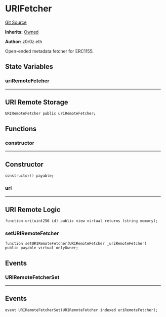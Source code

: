 # URIFetcher
[Git Source](https://github.com/kalidao/keep/blob/4ba354e122c2e294d53e3539ad035bb2950c6c96/src/extensions/metadata/URIFetcher.sol)

**Inherits:**
[Owned](/src/extensions/utils/Owned.sol/abstract.Owned.md)

**Author:**
z0r0z.eth

Open-ended metadata fetcher for ERC1155.


## State Variables
### uriRemoteFetcher
-----------------------------------------------------------------------
URI Remote Storage
-----------------------------------------------------------------------


```solidity
URIRemoteFetcher public uriRemoteFetcher;
```


## Functions
### constructor

-----------------------------------------------------------------------
Constructor
-----------------------------------------------------------------------


```solidity
constructor() payable;
```

### uri

-----------------------------------------------------------------------
URI Remote Logic
-----------------------------------------------------------------------


```solidity
function uri(uint256 id) public view virtual returns (string memory);
```

### setURIRemoteFetcher


```solidity
function setURIRemoteFetcher(URIRemoteFetcher _uriRemoteFetcher) public payable virtual onlyOwner;
```

## Events
### URIRemoteFetcherSet
-----------------------------------------------------------------------
Events
-----------------------------------------------------------------------


```solidity
event URIRemoteFetcherSet(URIRemoteFetcher indexed uriRemoteFetcher);
```

